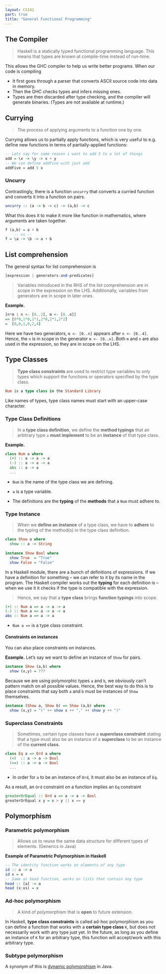 ```yaml
---
layout: CS141
part: true
title: "General Functional Programming"
---
```


## The Compiler

> Haskell is a statically typed functional programming language. This means that types are known at compile-time instead of run-time.

This allows the GHC compiler to help us write better programs. When our code is compiling

- It first goes through a parser that converts ASCII source code into data in memory.
- Then the GHC checks types and infers missing ones. 
- Types are then discarded after type checking, and the compiler will generate binaries. (Types are not available at runtime.)

## Currying

> The process of applying arguments to a function one by one. 

Currying allows us to partially apply functions, which is very useful to e.g. define new functions in terms of partially-applied functions:

```haskell
-- Lets say for some reason i want to add 5 to a lot of things
add = \x -> \y -> x + y
-- We can define addFive with just add
addFive = add 5 x
```

### Uncurry

Contrastingly, there is a function `uncurry` that converts a curried function and converts it into a function on pairs.

```haskell
uncurry :: (a -> b -> c) -> (a,b) -> c
```

What this does it to make it more like function in mathematics, where arguments are taken together. 

```haskell
f (a,b) = a + b 
	-- vs -- 
f = \a -> \b -> a + b
```

## List comprehension

The general syntax for list comprehension is

```haskell
[expression | generators-and-predicates]
```

> Variables introduced in the RHS of the list comprehension are in scope in the expression on the LHS. Additionally, variables from generators are in scope in later ones.

**Example.**

```haskell
[n*m | n <- [0..2], m <- [0..n]] 
=> [0*0,1*0,1*1,2*0,2*1,2*2] 
=  [0,0,1,0,2,4]
```

Here we have two generators, `m <- [0..n]` appears after `n <- [0..4]`. Hence, the `n` is in scope in the generator `m <- [0..n]`. Both `m` and `n` are also used in the expression, so they are in scope on the LHS.

## Type Classes

> **Type class constraints** are used to restrict type variables to only types which support the functions or operators specified by the type class.

```haskell
Num is a type class in the Standard Library
```

Like names of types, type class names must start with an upper-case character.

### Type Class Definitions

> In a **type class definition**, we define the **method typings** that an arbitrary type `a` **must implement** to be an **instance** of that type class.

**Example.**

```haskell
class Num a where
  (+) :: a -> a -> a
  (-) :: a -> a -> a
  abs :: a -> a
  ...
```

- `Num` is the name of the type class we are defining. 

- `a` is a type variable.
- The definitions are the **typing** of the **methods** that a `Num` must adhere to. 

### Type Instance

> When we **define an instance** of a type class, we have to **adhere** to the typing of the method(s) in the type class definition.

```haskell
class Show a where
  show :: a -> String
  
instance Show Bool where
  show True  = "True"
  show False = "False"
```

In a Haskell module, there are a bunch of definitions of expressions. If we have a definition for something – we can refer to it by its name in the program. The Haskell compiler works out the **typing** for each definition is – when we use it it checks if the type is compatible with the expression.

> Hence, we say that a **type class** brings **function typings** into scope.

```haskell
(+) :: Num a => a -> a -> a
(-) :: Num a => a -> a -> a
abs :: Num a => a -> a
```

- `Num a =>` is a type class constraint.

#### Constraints on instances

You can also place constraints on instances. 

**Example.** Let’s say we want to define an instance of `Show` for pairs.

```haskell
instance Show (a,b) where
  show (x,y) = ???
```

Because we are using polymorphic types `a` and `b`, we obviously can’t pattern match on all possible values. Hence, the best way to do this is to place constraints that say both `a` and `b` must be instances of `Show` themselves.

```haskell
instance (Show a, Show b) => Show (a,b) where
  show (x,y) = "(" ++ show x ++ "," ++ show y ++ ")"
```

### Superclass Constraints

> Sometimes, certain type classes have a **superclass constraint** stating that a type must also be an instance of a **superclass** to be an instance of the **current class.**

```haskell
class Eq a => Ord a where
  (<)  :: a -> a -> Bool
  (<=) :: a -> a -> Bool
  ...
```

- In order for `a` to be an instance of `Ord`, it must also be an instance of `Eq`.

As a result, an `Ord` constraint on a function implies an `Eq` constraint

```haskell
greaterOrEqual :: Ord a => a -> a -> Bool
greaterOrEqual x y = x > y || x == y
```

## Polymorphism

### Parametric polymorphism

> Allows us to reuse the same data structure for different types of elements. (Generics in Java)

**Example of Parametric Polymorphism in Haskell**

```haskell
-- The identity function works on elements of any type
id :: a -> a
id x = x
-- Same as head function, works on lists that contain any type
head :: [a] -> a
head (x:xs) = x
```

### Ad-hoc polymorphism

> A kind of polymorphism that is **open** to future extension.

In Haskell, **type class constraints** is called ad-hoc polymorphism as you can define a function that works with a **certain type class** `K`, but does not necessarily work with any type just yet. In the future, as long as you define an instance of `K` for an arbitrary type, this function will accept/work with this arbitrary type.

### Subtype polymorphism

A synonym of this is [dynamic polymorphism](https://csrg-group.github.io/dcs-notes.github.io/CS118/part5.html#dynamic-polymorphism) in Java.
